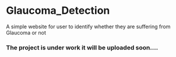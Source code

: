 # Glaucoma_Detection
A simple website for user to identify whether they are suffering from Glaucoma or not
### The project is under work it will be uploaded soon....
